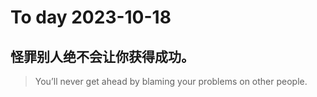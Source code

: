 
# To day 2023-10-18


## 怪罪别人绝不会让你获得成功。
> You’ll never get ahead by blaming your problems on other people.

    